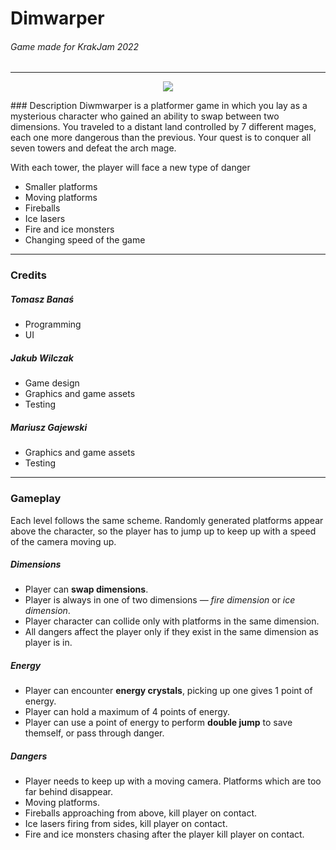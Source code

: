 # **Dimwarper**
###### _Game made for KrakJam 2022_
------------------------
<p align="center">
  <img src="https://i.imgur.com/hxnkOa5.png">
</p>
### Description
Diwmwarper is a platformer game in which you lay as a mysterious character who gained an ability to swap between two dimensions. You traveled to a distant land controlled by 7 different mages, each one more dangerous than the previous. Your quest is to conquer all seven towers and defeat the arch mage.

With each tower, the player will face a new type of danger
- Smaller platforms
- Moving platforms
- Fireballs
- Ice lasers
- Fire and ice monsters
- Changing speed of the game
 ------------------------
### Credits
##### Tomasz Banaś
- Programming
- UI
##### Jakub Wilczak
- Game design
- Graphics and game assets
- Testing
##### Mariusz Gajewski
- Graphics and game assets
- Testing
 ------------------------
### Gameplay

Each level follows the same scheme. Randomly generated platforms appear above the character, so the player has to jump up to keep up with a speed of the camera moving up.

##### Dimensions
- Player can **swap dimensions**.
- Player is always in one of two dimensions — _fire dimension_ or _ice dimension_.
- Player character can collide only with platforms in the same dimension.
- All dangers affect the player only if they exist in the same dimension as player is in.

##### Energy
- Player can encounter **energy crystals**, picking up one gives 1 point of energy. 
- Player can hold a maximum of 4 points of energy. 
- Player can use a point of energy to perform **double jump** to save themself, or pass through danger.

##### Dangers
- Player needs to keep up with a moving camera. Platforms which are too far behind disappear.
- Moving platforms.
- Fireballs approaching from above, kill player on contact.
- Ice lasers firing from sides, kill player on contact.
- Fire and ice monsters chasing after the player kill player on contact.
